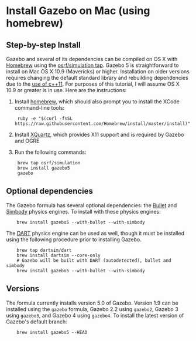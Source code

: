 # Install Gazebo on Mac (using homebrew)

## Step-by-step Install

Gazebo and several of its dependencies can be compiled on OS X with
[Homebrew](http://brew.sh) using the
[osrf/simulation tap](https://github.com/osrf/homebrew-simulation).
Gazebo 5 is straightforward to install on Mac OS X 10.9 (Mavericks) or higher.
Installation on older versions requires changing the default standard library
and rebuilding dependencies due to the
[use of c++11](https://osrf-migration.github.io/gazebo-gh-pages/#!/osrf/gazebo/pull-requests/1340/).
For purposes of this tutorial, I will assume OS X 10.9 or greater is in use.
Here are the instructions:

1. Install [homebrew](http://brew.sh), which should also prompt you to install
the XCode command-line tools:

        ruby -e "$(curl -fsSL https://raw.githubusercontent.com/Homebrew/install/master/install)"

2. Install [XQuartz](http://xquartz.macosforge.org/landing/), which provides
X11 support and is required by Gazebo and OGRE

3. Run the following commands:

        brew tap osrf/simulation
        brew install gazebo5
        gazebo

## Optional dependencies
The Gazebo formula has several optional dependencies:
the [Bullet](https://code.google.com/p/bullet/)
and [Simbody](https://github.com/simbody/simbody) physics engines.
To install with these physics engines:

        brew install gazebo5 --with-bullet --with-simbody

The [DART](http://dartsim.github.io) physics engine can be used as well,
  though it must be installed using the following procedure
  prior to installing Gazebo.

        brew tap dartsim/dart
        brew install dartsim --core-only
        # Gazebo will be built with DART (autodetected), bullet and simbody
        brew install gazebo5 --with-bullet --with-simbody

## Versions
The formula currently installs version 5.0 of Gazebo.
Version 1.9 can be installed using the `gazebo` formula,
Gazebo 2.2 using `gazebo2`, Gazebo 3 using `gazebo3`, and Gazebo 4 using
`gazebo4`.
To install the latest version of Gazebo's default branch:

        brew install gazebo5 --HEAD
